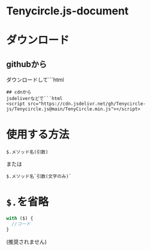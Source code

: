 # Tenycircle.js-document
# ダウンロード
## githubから
ダウンロードして```html
<script src="pass/to/Tenycircle.min.js"></script>
```
## cdnから
jsdeliverなどで```html
<script src="https://cdn.jsdelivr.net/gh/Tenycircle-js/Tenycircle.js@main/TenyCircle.min.js"></script>
```
# 使用する方法
`$.メソッド名(引数)`

または

``` $.メソッド名`引数(文字のみ)` ```
# `$.`を省略
```javascript
with ($) {
  //コード
}
```
(推奨されません)

